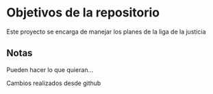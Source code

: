 # Objetivos de la repositorio

Este proyecto se encarga de manejar los planes de la liga de la justicia


## Notas
Pueden hacer lo que quieran...

Cambios realizados desde github
